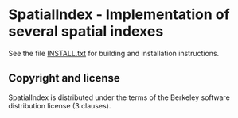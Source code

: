 SpatialIndex - Implementation of several spatial indexes
========================================================

See the file [INSTALL.txt](INSTALL.txt) for building and installation
instructions.

Copyright and license
---------------------

SpatialIndex is distributed under the terms of the Berkeley software
distribution license (3 clauses).
